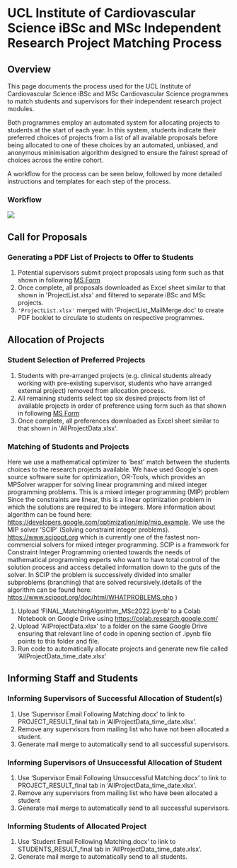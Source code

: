 # UCL Institute of Cardiovascular Science iBSc and MSc Independent Research Project Matching Process

## Overview

This page documents the process used for the UCL Institute of Cardiovascular Science iBSc and MSc Cardiovascular Science programmes to match students and supervisors for their independent research project modules. 

Both programmes employ an automated system for allocating projects to students at the start of each year. In this system, students indicate their preferred choices of projects from a list of all available proposals before being allocated to one of these choices by an automated, unbiased, and anonymous minimisation algorithm designed to ensure the fairest spread of choices across the entire cohort. 

A workflow for the process can be seen below, followed by more detailed instructions and templates for each step of the process.


### Workflow

<img src = "https://github.com/scottchiesa/Project_Matching_Algorithm/blob/patch-1/Flowcharts.jpeg">

## Call for Proposals
### Generating a PDF List of Projects to Offer to Students

1) Potential supervisors submit project proposals using form such as that shown in following [MS Form](https://forms.office.com/e/3XSMBR9YRP)
2) Once complete, all proposals downloaded as Excel sheet similar to that shown in 'ProjectList.xlsx' and filtered to separate iBSc and MSc projects.
3) `'ProjectList.xlsx'` merged with 'ProjectList_MailMerge.doc' to create PDF booklet to circulate to students on respective programmes.

## Allocation of Projects
### Student Selection of Preferred Projects

1) Students with pre-arranged projects (e.g. clinical students already working with pre-existing supervisor, students who have arranged external project) removed from allocation process.
2) All remaining students select top six desired projects from list of available projects in order of preference using form such as that shown in following [MS Form](https://forms.office.com/e/EpW7UzMGwj)
3) Once complete, all preferences downloaded as Excel sheet similar to that shown in 'AllProjectData.xlsx'.

### Matching of Students and Projects

Here we use a mathematical optimizer to 'best' match between the students choices to the research projects available. We have used Google's open source software suite for optimization, OR-Tools, which provides an MPSolver wrapper for solving linear programming and mixed integer programming problems. This is a mixed integer programming (MIP) problem Since the constraints are linear, this is a linear optimization problem in which the solutions are required to be integers. More information about algorithm can be found here: https://developers.google.com/optimization/mip/mip_example. We use the MIP solver 'SCIP' (Solving constraint integer problems). https://www.scipopt.org which is currently one of the fastest non-commercial solvers for mixed integer programming. SCIP is a framework for Constraint Integer Programming oriented towards the needs of mathematical programming experts who want to have total control of the solution process and access detailed information down to the guts of the solver. In SCIP the problem is successively divided into smaller subproblems (branching) that are solved recursively.(details of the algorithm can be found here: https://www.scipopt.org/doc/html/WHATPROBLEMS.php )

1) Upload ‘FINAL_MatchingAlgorithm_MSc2022.ipynb’ to a Colab Notebook on Google Drive using https://colab.research.google.com/
2) Upload 'AllProjectData.xlsx' to a folder on the same Google Drive ensuring that relevant line of code in opening section of .ipynb file points to this folder and file.
3) Run code to automatically allocate projects and generate new file called ‘AllProjectData_time_date.xlsx’

## Informing Staff and Students
### Informing Supervisors of Successful Allocation of Student(s)

1) Use ‘Supervisor Email Following Matching.docx’ to link to PROJECT_RESULT_final tab in ‘AllProjectData_time_date.xlsx’. 
2) Remove any supervisors from mailing list who have not been allocated a student. 
3) Generate mail merge to automatically send to all successful supervisors. 

### Informing Supervisors of Unsuccessful Allocation of Student 

1) Use ‘Supervisor Email Following Unsuccessful Matching.docx’ to link to PROJECT_RESULT_final tab in ‘AllProjectData_time_date.xlsx’. 
2) Remove any supervisors from mailing list who have been allocated a student 
3) Generate mail merge to automatically send to all successful supervisors. 

### Informing Students of Allocated Project 

1) Use ‘Student Email Following Matching.docx’ to link to STUDENTS_RESULT_final tab in ‘AllProjectData_time_date.xlsx’. 
2) Generate mail merge to automatically send to all students. 
